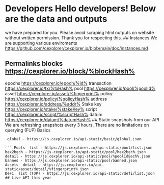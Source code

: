 # Developers Hello developers! Below are the data and outputs
we have prepared for you. Please avoid scraping html outputs 
on website without written permission. 
Thank you for respecting this. ## Instances
We are supporting various enviroments https://github.com/cexplorer/cexplorer.io/blob/main/doc/instances.md
## Permalinks   blocks https://cexplorer.io/block/%blockHash% 
epochs https://cexplorer.io/epoch/%id% 
transaction https://cexplorer.io/tx/%txHash% pool https://cexplorer.io/pool/%poolId% asset https://cexplorer.io/asset/%fingerprint% policy https://cexplorer.io/policy/%policyHash% address https://cexplorer.io/address/%addr% Stake key https://cexplorer.io/stake/%stakeKey% script https://cexplorer.io/script/%scriptHash% datum https://cexplorer.io/datum/%datumHash% ## Static snapshots
from our API We are refreshing snapshots every 3 hours. 
There are no limitations on querying (FUP)
Basics
```
 global - https://js.cexplorer.io/api-static/basic/global.json

``` Pools  list - https://js.cexplorer.io/api-static/pool/list.json hex2bech - https://js.cexplorer.io/api-static/pool/hex2bech.json detail - https://js.cexplorer.io/api-static/pool/%poolIdBech%.json banned - https://js.cexplorer.io/api-static/pool/banned.json  
Assets  detail - https://js.cexplorer.io/api-static/asset/detail/%fingerprint%.json
DeFi  list (TOP) - https://js.cexplorer.io/api-static/defi/list.json    
## Live API this year
```
